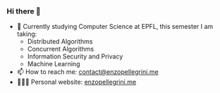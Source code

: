 ### Hi there 👋



- 🔭 Currently studying Computer Science at EPFL, this semester I am taking:
  + Distributed Algorithms
  + Concurrent Algorithms
  + Information Security and Privacy
  + Machine Learning
- 📫 How to reach me:
  [contact@enzopellegrini.me](mailto:contact@enzopellegrini.me)
- 👨🏻‍💻 Personal website: [enzopellegrini.me](https://enzopellegrini.me)
